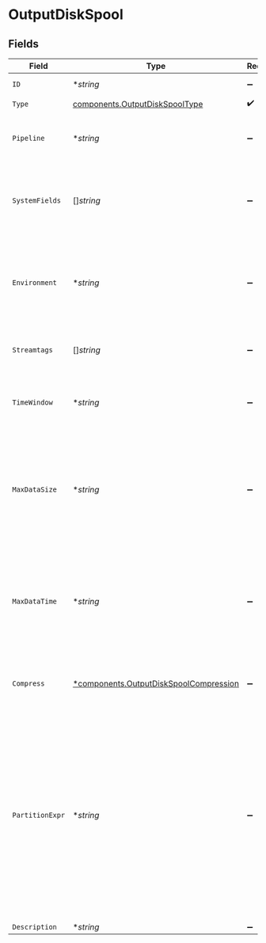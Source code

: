 # OutputDiskSpool


## Fields

| Field                                                                                                                                                                                                                | Type                                                                                                                                                                                                                 | Required                                                                                                                                                                                                             | Description                                                                                                                                                                                                          |
| -------------------------------------------------------------------------------------------------------------------------------------------------------------------------------------------------------------------- | -------------------------------------------------------------------------------------------------------------------------------------------------------------------------------------------------------------------- | -------------------------------------------------------------------------------------------------------------------------------------------------------------------------------------------------------------------- | -------------------------------------------------------------------------------------------------------------------------------------------------------------------------------------------------------------------- |
| `ID`                                                                                                                                                                                                                 | **string*                                                                                                                                                                                                            | :heavy_minus_sign:                                                                                                                                                                                                   | Unique ID for this output                                                                                                                                                                                            |
| `Type`                                                                                                                                                                                                               | [components.OutputDiskSpoolType](../../models/components/outputdiskspooltype.md)                                                                                                                                     | :heavy_check_mark:                                                                                                                                                                                                   | N/A                                                                                                                                                                                                                  |
| `Pipeline`                                                                                                                                                                                                           | **string*                                                                                                                                                                                                            | :heavy_minus_sign:                                                                                                                                                                                                   | Pipeline to process data before sending out to this output                                                                                                                                                           |
| `SystemFields`                                                                                                                                                                                                       | []*string*                                                                                                                                                                                                           | :heavy_minus_sign:                                                                                                                                                                                                   | Fields to automatically add to events, such as cribl_pipe. Supports wildcards.                                                                                                                                       |
| `Environment`                                                                                                                                                                                                        | **string*                                                                                                                                                                                                            | :heavy_minus_sign:                                                                                                                                                                                                   | Optionally, enable this config only on a specified Git branch. If empty, will be enabled everywhere.                                                                                                                 |
| `Streamtags`                                                                                                                                                                                                         | []*string*                                                                                                                                                                                                           | :heavy_minus_sign:                                                                                                                                                                                                   | Tags for filtering and grouping in @{product}                                                                                                                                                                        |
| `TimeWindow`                                                                                                                                                                                                         | **string*                                                                                                                                                                                                            | :heavy_minus_sign:                                                                                                                                                                                                   | Time period for grouping spooled events. Default is 10m.                                                                                                                                                             |
| `MaxDataSize`                                                                                                                                                                                                        | **string*                                                                                                                                                                                                            | :heavy_minus_sign:                                                                                                                                                                                                   | Maximum disk space that can be consumed before older buckets are deleted. Examples: 420MB, 4GB. Default is 1GB.                                                                                                      |
| `MaxDataTime`                                                                                                                                                                                                        | **string*                                                                                                                                                                                                            | :heavy_minus_sign:                                                                                                                                                                                                   | Maximum amount of time to retain data before older buckets are deleted. Examples: 2h, 4d. Default is 24h.                                                                                                            |
| `Compress`                                                                                                                                                                                                           | [*components.OutputDiskSpoolCompression](../../models/components/outputdiskspoolcompression.md)                                                                                                                      | :heavy_minus_sign:                                                                                                                                                                                                   | Data compression format. Default is gzip.                                                                                                                                                                            |
| `PartitionExpr`                                                                                                                                                                                                      | **string*                                                                                                                                                                                                            | :heavy_minus_sign:                                                                                                                                                                                                   | JavaScript expression defining how files are partitioned and organized within the time-buckets. If blank, the event's __partition property is used and otherwise, events go directly into the time-bucket directory. |
| `Description`                                                                                                                                                                                                        | **string*                                                                                                                                                                                                            | :heavy_minus_sign:                                                                                                                                                                                                   | N/A                                                                                                                                                                                                                  |